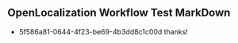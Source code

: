 ## OpenLocalization Workflow Test MarkDown
* 5f586a81-0644-4f23-be69-4b3dd8c1c00d thanks!

<!--HONumber=Aug16_HO4-->


